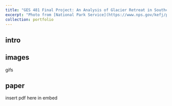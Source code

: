 ```yaml
---
title: "GES 481 Final Project: An Analysis of Glacier Retreat in Southcentral Alaska using Remote Sensing Techniques"
excerpt: "Photo from [National Park Service](https://www.nps.gov/kefj/planyourvisit/bear-glacier-lagoon.htm)<br/><img src='/images/bear_glacier.jpg'>"
collection: portfolio
---
```

## **intro**


## **images**
gifs

## **paper**
insert pdf here in embed
